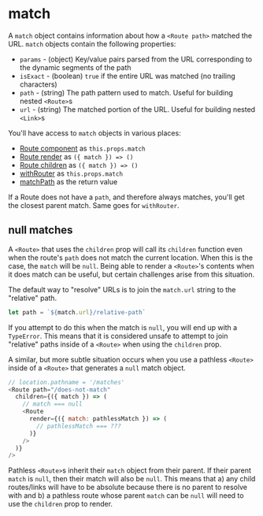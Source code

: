 # match

A `match` object contains information about how a `<Route path>` matched the URL. `match` objects contain the following properties:

- `params` - (object) Key/value pairs parsed from the URL corresponding to the dynamic segments of the path
- `isExact` - (boolean) `true` if the entire URL was matched (no trailing characters)
- `path` - (string) The path pattern used to match. Useful for building nested `<Route>`s
- `url` - (string) The matched portion of the URL. Useful for building nested `<Link>`s

You'll have access to `match` objects in various places:

- [Route component](./Route.md#component) as `this.props.match`
- [Route render](./Route.md#render-func) as `({ match }) => ()`
- [Route children](./Route.md#children-func) as `({ match }) => ()`
- [withRouter](./withRouter.md) as `this.props.match`
- [matchPath](./matchPath.md) as the return value

If a Route does not have a `path`, and therefore always matches, you'll get the closest parent match. Same goes for `withRouter`.

## null matches

A `<Route>` that uses the `children` prop will call its `children` function even when the route's `path` does not match the current location. When this is the case, the `match` will be `null`. Being able to render a `<Route>`'s contents when it does match can be useful, but certain challenges arise from this situation.

The default way to "resolve" URLs is to join the `match.url` string to the "relative" path.

```js
let path = `${match.url}/relative-path`
```

If you attempt to do this when the match is `null`, you will end up with a `TypeError`. This means that it is considered unsafe to attempt to join "relative" paths inside of a `<Route>` when using the `children` prop.

A similar, but more subtle situation occurs when you use a pathless `<Route>` inside of a `<Route>` that generates a `null` match object.

```js
// location.pathname = '/matches'
<Route path="/does-not-match"
  children={({ match }) => (
    // match === null
    <Route
      render={({ match: pathlessMatch }) => (
        // pathlessMatch === ???
      )}
    />
  )}
/>
```

Pathless `<Route>`s inherit their `match` object from their parent. If their parent `match` is `null`, then their match will also be `null`. This means that a) any child routes/links will have to be absolute because there is no parent to resolve with and b) a pathless route whose parent `match` can be `null` will need to use the `children` prop to render.
